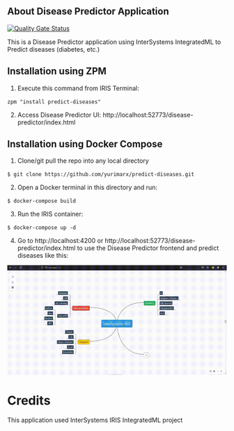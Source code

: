## About Disease Predictor Application
 [![Quality Gate Status](https://community.objectscriptquality.com/api/project_badges/measure?project=intersystems_iris_community%2Fglobal-mindmap&metric=alert_status)](https://community.objectscriptquality.com/dashboard?id=intersystems_iris_community%2Fglobal-mindmap)

This is a Disease Predictor application using InterSystems IntegratedML to Predict diseases (diabetes, etc.)

## Installation using ZPM
1. Execute this command from IRIS Terminal:
```
zpm "install predict-diseases"
```
2. Access Disease Predictor UI: http://localhost:52773/disease-predictor/index.html

## Installation using Docker Compose
1. Clone/git pull the repo into any local directory

```
$ git clone https://github.com/yurimarx/predict-diseases.git
```

2. Open a Docker terminal in this directory and run:

```
$ docker-compose build
```

3. Run the IRIS container:

```
$ docker-compose up -d 
```

4. Go to http://localhost:4200 or http://localhost:52773/disease-predictor/index.html to use the Disease Predictor frontend and predict diseases like this:

![Mindmap](https://github.com/yurimarx/global-mindmap/raw/main/mindmap.gif "Mindmap")

# Credits
This application used InterSystems IRIS IntegratedML project
